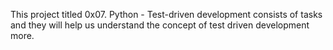 This project titled 0x07. Python - Test-driven development consists of tasks and they will help us understand the concept of test driven development more.
